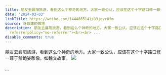 ```yaml
---
title: 朋友去襄阳旅游，看到这么个神奇的地方。大家一致公认，应该在这个十字路口修一尊于禁跪姿雕像，如魏文故事。 [图片]
date: '2024-03-03'
linkTitle: https://weibo.com/1444865141/O3jevrUfm
source: 马伯庸的微博
description: 朋友去襄阳旅游，看到这么个神奇的地方。大家一致公认，应该在这个十字路口修一尊于禁跪姿雕像，如魏文故事。 <img style="" src="https://tvax1.sinaimg.cn/large/001zMvqtly1hndx8grcy9j60xz19jtf302.jpg"
  referrerpolicy="no-referrer"><br><br> ...
disable_comments: true
---
```

朋友去襄阳旅游，看到这么个神奇的地方。大家一致公认，应该在这个十字路口修一尊于禁跪姿雕像，如魏文故事。 <img style="" src="https://tvax1.sinaimg.cn/large/001zMvqtly1hndx8grcy9j60xz19jtf302.jpg" referrerpolicy="no-referrer"><br><br> ...